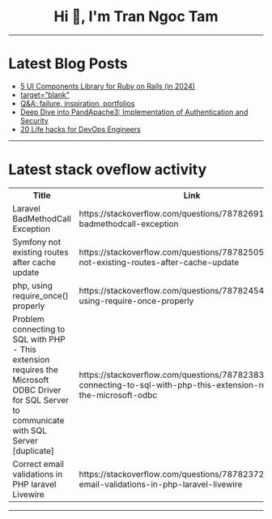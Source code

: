 <h1 align="center">Hi 👋, I'm Tran Ngoc Tam</h1>

---

# Latest Blog Posts 
<!-- BLOG-POST-LIST:START -->
- [5 UI Components Library for Ruby on Rails &lpar;in 2024&rpar;](https://dev.to/railsdesigner/5-ui-components-library-for-ruby-on-rails-in-2024-2cbg)
- [target=”blank”](https://dev.to/bridget_amana/targetblank-20en)
- [Q&amp;A: failure, inspiration, portfolios](https://dev.to/star-codex/qa-failure-inspiration-portfolios-27gl)
- [Deep Dive into PandApache3: Implementation of Authentication and Security](https://dev.to/pykpyky/deep-dive-into-pandapache3-implementation-of-authentication-and-security-2da9)
- [20 Life hacks for DevOps Engineers](https://dev.to/glasskube/20-life-hacks-for-devops-engineers-3dn7)
<!-- BLOG-POST-LIST:END -->

---

# Latest stack oveflow activity
<table>
  <tr><th>Title</th><th>Link</th></tr>
  <!-- STACKOVERFLOW:START --><tr><td>Laravel BadMethodCall Exception</td><td>https://stackoverflow.com/questions/78782691/laravel-badmethodcall-exception</td></tr><tr><td>Symfony not existing routes after cache update</td><td>https://stackoverflow.com/questions/78782505/symfony-not-existing-routes-after-cache-update</td></tr><tr><td>php, using require_once&lpar;&rpar; properly</td><td>https://stackoverflow.com/questions/78782454/php-using-require-once-properly</td></tr><tr><td>Problem connecting to SQL with PHP - This extension requires the Microsoft ODBC Driver for SQL Server to communicate with SQL Server [duplicate]</td><td>https://stackoverflow.com/questions/78782383/problem-connecting-to-sql-with-php-this-extension-requires-the-microsoft-odbc</td></tr><tr><td>Correct email validations in PHP laravel Livewire</td><td>https://stackoverflow.com/questions/78782372/correct-email-validations-in-php-laravel-livewire</td></tr><!-- STACKOVERFLOW:END -->
</table>

---


